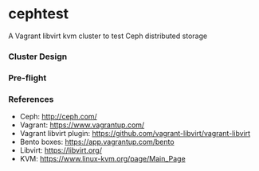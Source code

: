 # cephtest
A Vagrant libvirt kvm cluster to test Ceph distributed storage

### Cluster Design 
### Pre-flight
### References
* Ceph: http://ceph.com/
* Vagrant: https://www.vagrantup.com/
* Vagrant libvirt plugin: https://github.com/vagrant-libvirt/vagrant-libvirt
* Bento boxes: https://app.vagrantup.com/bento
* Libvirt: https://libvirt.org/
* KVM: https://www.linux-kvm.org/page/Main_Page
